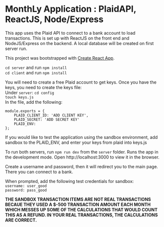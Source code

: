 # MonthLy Application : PlaidAPI, ReactJS, Node/Express

This app uses the Plaid API to connect to a bank account to load transactions.  This is set up with ReactJS on the front end and NodeJS/Express on the backend. A local database will be created on first server run.<br/>

This project was bootstrapped with [Create React App](https://github.com/facebook/create-react-app).

```cd server``` and run ```npm install``` <br/>
```cd client``` and run ```npm install``` <br/>

You will need to create a free Plaid account to get keys.  Once you have the keys, you need to create the keys file: <br/>
Under ```server```: ```cd config```<br/>
```touch keys.js```<br/>
In the file, add the following:
```
module.exports = {
    PLAID_CLIENT_ID: 'ADD CLIENT KEY',
    PLAID_SECRET: 'ADD SECRET KEY'
    PLAID_ENV:
};
```

If you would like to test the application using the sandbox environment, add sandbox to the PLAID_ENV, and enter your keys from plaid into keys.js

To run both servers, run ```npm run dev``` from the ```server``` folder. 
Runs the app in the development mode.
Open http://localhost:3000 to view it in the browser.

Create a username and password, then it will redirect you to the main page. There you can connect to a bank.

When prompted, add the following test credentials for sandbox: <br/>
```username: user_good``` <br/>
```password: pass_good```

**THE SANDBOX TRANSACTION ITEMS ARE NOT REAL TRANSACTIONS BECAUE THEY USED A $-500 TRANSACTION AMOUNT EACH MONTH WHICH MESSES UP SOME OF THE CALCULATIONS THAT WOULD COUNT THIS AS A REFUND. IN YOUR REAL TRANSACTIONS, THE CALCULATIONS ARE CORRECT.**